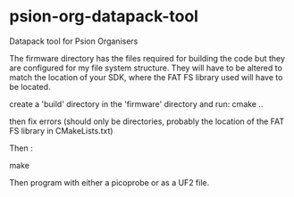 # psion-org-datapack-tool
Datapack tool for Psion Organisers

The firmware directory has the files required for building the code but
they are configured for my file system structure.
They will have to be altered to match the location of your SDK, where the FAT
FS library used will have to be located.

create a 'build' directory in the 'firmware' directory and run:
cmake ..

then fix errors (should only be directories, probably the location of the FAT FS library in CMakeLists.txt)

Then :

make

Then program with either a picoprobe or as a UF2 file.

